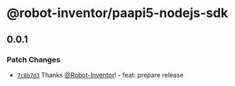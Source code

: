 # @robot-inventor/paapi5-nodejs-sdk

## 0.0.1

### Patch Changes

- [`7c8b7d3`](https://github.com/Robot-Inventor/paapi5-nodejs-sdk/commit/7c8b7d357ddd613adaf37433d6a73eedf64eaea8) Thanks [@Robot-Inventor](https://github.com/Robot-Inventor)! - feat: prepare release
